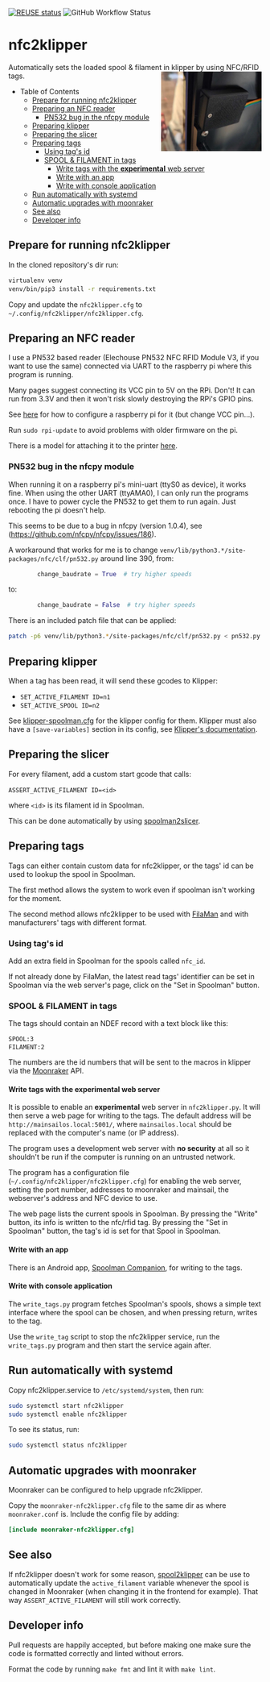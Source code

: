 <!--
SPDX-FileCopyrightText: 2025 Sebastian Andersson <sebastian@bittr.nu>

SPDX-License-Identifier: GPL-3.0-or-later
-->

[![REUSE status](https://api.reuse.software/badge/github.com/bofh69/nfc2klipper)](https://api.reuse.software/info/github.com/bofh69/nfc2klipper)
![GitHub Workflow Status](https://github.com/bofh69/nfc2klipper/actions/workflows/pylint.yml/badge.svg)


# nfc2klipper

<p>
Automatically sets the loaded spool &amp; filament in klipper by using NFC/RFID tags.

<img align="right" src="images/nfc_reader_on_voron.jpg" width="200" height="158" alt="NFC Reader on Voron" />
</p>

- Table of Contents
  - [Prepare for running nfc2klipper](#prepare-for-running-nfc2klipper)
  - [Preparing an NFC reader](#preparing-an-nfc-reader)
    - [PN532 bug in the nfcpy module](#pn532-bug-in-the-nfcpy-module)
  - [Preparing klipper](#preparing-klipper)
  - [Preparing the slicer](#preparing-the-slicer)
  - [Preparing tags](#preparing-tags)
    - [Using tag's id](#using-tags-id)
    - [SPOOL & FILAMENT in tags](#spool--filament-in-tags)
      - [Write tags with the **experimental** web server](#write-tags-with-the-experimental-web-server)
      - [Write with an app](#write-with-an-app)
      - [Write with console application](#write-with-console-application)
  - [Run automatically with systemd](#run-automatically-with-systemd)
  - [Automatic upgrades with moonraker](#automatic-upgrades-with-moonraker)
  - [See also](#see-also)
  - [Developer info](#developer-info)


## Prepare for running nfc2klipper

In the cloned repository's dir run:
```sh
virtualenv venv
venv/bin/pip3 install -r requirements.txt
```

Copy and update the `nfc2klipper.cfg` to `~/.config/nfc2klipper/nfc2klipper.cfg`.

## Preparing an NFC reader

I use a PN532 based reader (Elechouse PN532 NFC RFID Module V3, if you
want to use the same) connected via UART to the raspberry pi where this
program is running.


Many pages suggest connecting its VCC pin to 5V on the RPi. Don't!
It can run from 3.3V and then it won't risk slowly destroying the RPi's
GPIO pins.


See [here](https://learn.adafruit.com/adafruit-nfc-rfid-on-raspberry-pi/pi-serial-port)
for how to configure a raspberry pi for it (but change VCC pin...).

Run `sudo rpi-update` to avoid problems with older firmware on the pi.

There is a model for attaching it to the printer
[here](https://www.printables.com/model/798929-elechouse-pn532-v3-nfc-holder-for-voron-for-spoolm).


### PN532 bug in the nfcpy module

When running it on a raspberry pi's mini-uart (ttyS0 as device), it works fine.
When using the other UART (ttyAMA0), I can only run the programs once.
I have to power cycle the PN532 to get them to run again. Just rebooting
the pi doesn't help.

This seems to be due to a bug in nfcpy (version 1.0.4),
see (https://github.com/nfcpy/nfcpy/issues/186).

A workaround that works for me is to change
`venv/lib/python3.*/site-packages/nfc/clf/pn532.py`
around line 390, from:

```python
        change_baudrate = True  # try higher speeds
```

to:

```python
        change_baudrate = False  # try higher speeds
```

There is an included patch file that can be applied:
```sh
patch -p6 venv/lib/python3.*/site-packages/nfc/clf/pn532.py < pn532.py.patch
```


## Preparing klipper

When a tag has been read, it will send these gcodes to Klipper:

* `SET_ACTIVE_FILAMENT ID=n1`
* `SET_ACTIVE_SPOOL ID=n2`


See [klipper-spoolman.cfg](klipper-spoolman.cfg) for the klipper
config for them. Klipper must also have a `[save-variables]` section
in its config, see
[Klipper's documentation](https://www.klipper3d.org/Config_Reference.html#save_variables).


## Preparing the slicer

For every filament, add a custom start gcode that calls:

`ASSERT_ACTIVE_FILAMENT ID=<id>`

where `<id>` is its filament id in Spoolman.

This can be done automatically by using [spoolman2slicer](https://github.com/bofh69/spoolman2slicer).


## Preparing tags

Tags can either contain custom data for nfc2klipper, or the tags'
id can be used to lookup the spool in Spoolman.

The first method allows the system to work even if spoolman isn't
working for the moment.

The second method allows nfc2klipper to be used with
[FilaMan](https://github.com/ManuelW77/Filaman) and with manufacturers'
tags with different format.


### Using tag's id

Add an extra field in Spoolman for the spools called `nfc_id`.

If not already done by FilaMan, the latest read tags' identifier can
be set in Spoolman via the web server's page, click on the "Set in Spoolman" button.


### SPOOL & FILAMENT in tags

The tags should contain an NDEF record with a text block like this:
```
SPOOL:3
FILAMENT:2
```

The numbers are the id numbers that will be sent to the macros in
klipper via the [Moonraker](https://github.com/Arksine/moonraker) API.

#### Write tags with the **experimental** web server

It is possible to enable an **experimental** web server in `nfc2klipper.py`.
It will then serve a web page for writing to the tags.
The default address will be `http://mainsailos.local:5001/`,
where `mainsailos.local` should be replaced with the computer's name (or IP address).

The program uses a development web server with **no security** at all so it
shouldn't be run if the computer is running on an untrusted network.

The program has a configuration file (`~/.config/nfc2klipper/nfc2klipper.cfg`) for
enabling the web server, setting the port number, addresses to moonraker
and mainsail, the webserver's address and NFC device to use.

The web page lists the current spools in Spoolman.
By pressing the "Write" button, its info is written to the nfc/rfid tag.
By pressing the "Set in Spoolman" button, the tag's id is set for that
Spool in Spoolman.


#### Write with an app

There is an Android app, [Spoolman Companion](https://github.com/V-aruu/SpoolCompanion), for writing
to the tags.

#### Write with console application

The `write_tags.py` program fetches Spoolman's spools, shows a simple
text interface where the spool can be chosen, and when pressing return,
writes to the tag.

Use the `write_tag` script to stop the nfc2klipper service, run the
`write_tags.py` program and then start the service again after.



## Run automatically with systemd

Copy nfc2klipper.service to `/etc/systemd/system`, then run:

```sh
sudo systemctl start nfc2klipper
sudo systemctl enable nfc2klipper
```

To see its status, run:
```sh
sudo systemctl status nfc2klipper
```

## Automatic upgrades with moonraker

Moonraker can be configured to help upgrade nfc2klipper.

Copy the `moonraker-nfc2klipper.cfg` file to the same dir as where
`moonraker.conf` is. Include the config file by adding:
```toml
[include moonraker-nfc2klipper.cfg]
```

## See also
If nfc2klipper doesn't work for some reason, [spool2klipper](https://github.com/bofh69/spool2klipper) can be use to automatically update the `active_filament` variable whenever the spool is changed in Moonraker (when changing it in the frontend for example). That way `ASSERT_ACTIVE_FILAMENT` will still work correctly.

## Developer info

Pull requests are happily accepted, but before making one make sure
the code is formatted correctly and linted without errors.

Format the code by running `make fmt` and lint it with `make lint`.
